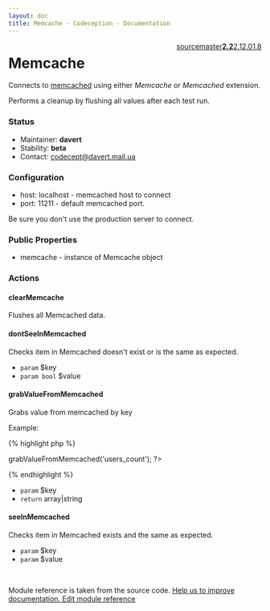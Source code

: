 ```yaml
---
layout: doc
title: Memcache - Codeception - Documentation
---
```




<div class="btn-group" role="group" style="float: right" aria-label="..."><a class="btn btn-default" href="https://github.com/Codeception/Codeception/blob/2.2/src/Codeception/Module/Memcache.php">source</a><a class="btn btn-default" href="https://github.com/Codeception/Codeception/blob/master/docs/modules/Memcache.md">master</a><a class="btn btn-default" href="https://github.com/Codeception/Codeception/blob/2.2/docs/modules/Memcache.md"><strong>2.2</strong></a><a class="btn btn-default" href="https://github.com/Codeception/Codeception/blob/2.1/docs/modules/Memcache.md">2.1</a><a class="btn btn-default" href="https://github.com/Codeception/Codeception/blob/2.0/docs/modules/Memcache.md">2.0</a><a class="btn btn-default" href="https://github.com/Codeception/Codeception/blob/1.8/docs/modules/Memcache.md">1.8</a></div>

# Memcache


Connects to [memcached](http://www.memcached.org/) using either _Memcache_ or _Memcached_ extension.

Performs a cleanup by flushing all values after each test run.

### Status

* Maintainer: **davert**
* Stability: **beta**
* Contact: codecept@davert.mail.ua

### Configuration

* host: localhost - memcached host to connect
* port: 11211 - default memcached port.

Be sure you don't use the production server to connect.

### Public Properties

* memcache - instance of Memcache object



### Actions

#### clearMemcache
 
Flushes all Memcached data.


#### dontSeeInMemcached
 
Checks item in Memcached doesn't exist or is the same as expected.

 * `param` $key
 * `param bool` $value


#### grabValueFromMemcached
 
Grabs value from memcached by key

Example:

{% highlight php %}

<?php
$users_count = $I->grabValueFromMemcached('users_count');
?>

{% endhighlight %}

 * `param` $key
 * `return` array|string


#### seeInMemcached
 
Checks item in Memcached exists and the same as expected.

 * `param` $key
 * `param` $value

<p>&nbsp;</p><div class="alert alert-warning">Module reference is taken from the source code. <a href="https://github.com/Codeception/Codeception/tree/2.2/src/Codeception/Module/Memcache.php">Help us to improve documentation. Edit module reference</a></div>
